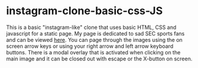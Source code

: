 # instagram-clone-basic-css-JS

This is a basic "instagram-like" clone that uses basic HTML, CSS and javascript for a static page. 
My page is dedicated to sad SEC sports fans and can be viewed [here](http://sadsecfans.surge.sh/).
You can page through the images using the on screen arrow keys or using your right arrow and left arrow keyboard buttons.
There is a modal overlay that is activated when clicking on the main image and it can be closed out with escape or the X-button on screen.
